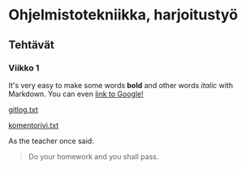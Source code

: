 # Ohjelmistotekniikka, harjoitustyö

## Tehtävät

### Viikko 1

It's very easy to make some words **bold** and other words *italic* with Markdown. You can even [link to Google!](http://google.com)

[gitlog.txt](https://github.com/eevis1/ot-harjoitustyo/blob/master/laskarit/viikko1/gitlog.txt)

[komentorivi.txt](https://github.com/eevis1/ot-harjoitustyo/blob/master/laskarit/viikko1/komentorivi.txt)


As the teacher once said:

> Do your homework
> and you shall pass.
